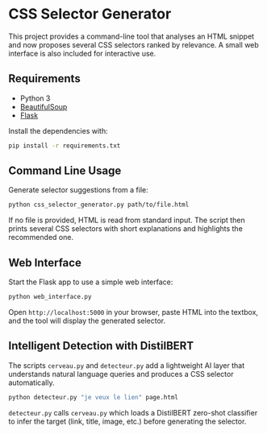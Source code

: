 # CSS Selector Generator

This project provides a command-line tool that analyses an HTML snippet and now proposes several CSS selectors ranked by relevance. A small web interface is also included for interactive use.

## Requirements

* Python 3
* [BeautifulSoup](https://www.crummy.com/software/BeautifulSoup/)
* [Flask](https://flask.palletsprojects.com/)

Install the dependencies with:

```bash
pip install -r requirements.txt
```

## Command Line Usage

Generate selector suggestions from a file:

```bash
python css_selector_generator.py path/to/file.html
```

If no file is provided, HTML is read from standard input. The script then
prints several CSS selectors with short explanations and highlights the
recommended one.

## Web Interface

Start the Flask app to use a simple web interface:

```bash
python web_interface.py
```

Open `http://localhost:5000` in your browser, paste HTML into the textbox, and the tool will display the generated selector.

## Intelligent Detection with DistilBERT

The scripts `cerveau.py` and `detecteur.py` add a lightweight AI layer that
understands natural language queries and produces a CSS selector automatically.

```bash
python detecteur.py "je veux le lien" page.html
```

`detecteur.py` calls `cerveau.py` which loads a DistilBERT zero-shot classifier
to infer the target (link, title, image, etc.) before generating the selector.
